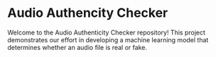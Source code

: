 # Audio Authencity Checker
Welcome to the Audio Authenticity Checker repository! This project demonstrates our effort in developing a machine learning model that determines whether an audio file is real or fake.
